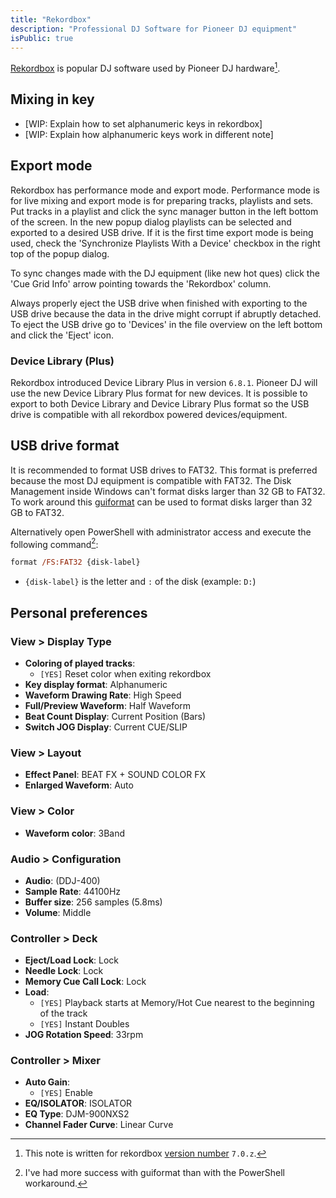 ```yaml
---
title: "Rekordbox"
description: "Professional DJ Software for Pioneer DJ equipment"
isPublic: true
---
```


[Rekordbox](https://rekordbox.com) is popular DJ software used by Pioneer DJ
hardware[^1].

[^1]: This note is written for rekordbox [version number](semantic-versioning) `7.0.z`.

## Mixing in key
* [WIP: Explain how to set alphanumeric keys in rekordbox]
* [WIP: Explain how alphanumeric keys work in different note]

## Export mode
Rekordbox has performance mode and export mode. Performance mode is for live
mixing and export mode is for preparing tracks, playlists and sets. Put tracks
in a playlist and click the sync manager button in the left bottom of the
screen. In the new popup dialog playlists can be selected and exported to a
desired USB drive. If it is the first time export mode is being used, check the
'Synchronize Playlists With a Device' checkbox in the right top of the popup
dialog.

To sync changes made with the DJ equipment (like new hot ques) click the 'Cue
Grid Info' arrow pointing towards the 'Rekordbox' column.

Always properly eject the USB drive when finished with exporting to the USB
drive because the data in the drive might corrupt if abruptly detached. To eject
the USB drive go to 'Devices' in the file overview on the left bottom and click
the 'Eject' icon.

### Device Library (Plus)
Rekordbox introduced Device Library Plus in version `6.8.1`. Pioneer DJ will use
the new Device Library Plus format for new devices. It is possible to export
to both Device Library and Device Library Plus format so the USB drive is
compatible with all rekordbox powered devices/equipment.

## USB drive format
It is recommended to format USB drives to FAT32. This format is preferred
because the most DJ equipment is compatible with FAT32. The Disk Management
inside Windows can't format disks larger than 32 GB to FAT32. To work around
this [guiformat](http://ridgecrop.co.uk/index.htm?guiformat.htm) can be used to
format disks larger than 32 GB to FAT32.

Alternatively open PowerShell with administrator access and execute the
following command[^2]:

[^2]: I've had more success with guiformat than with the PowerShell workaround.

```ps
format /FS:FAT32 {disk-label}
```

* `{disk-label}` is the letter and `:` of the disk (example: `D:`)

## Personal preferences
### View > Display Type
* **Coloring of played tracks**:
  * `[YES]` Reset color when exiting rekordbox
* **Key display format**:
  Alphanumeric
* **Waveform Drawing Rate**:
  High Speed
* **Full/Preview Waveform**:
  Half Waveform
* **Beat Count Display**:
  Current Position (Bars)
* **Switch JOG Display**:
  Current CUE/SLIP

### View > Layout
* **Effect Panel**:
  BEAT FX + SOUND COLOR FX
* **Enlarged Waveform**:
  Auto

### View > Color
* **Waveform color**:
  3Band

### Audio > Configuration
* **Audio**:
  (DDJ-400)
* **Sample Rate**:
  44100Hz
* **Buffer size**:
  256 samples (5.8ms)
* **Volume**:
  Middle

### Controller > Deck
* **Eject/Load Lock**:
  Lock
* **Needle Lock**:
  Lock
* **Memory Cue Call Lock**:
  Lock
* **Load**:
  * `[YES]` Playback starts at Memory/Hot Cue nearest to the beginning of the track
  * `[YES]` Instant Doubles
* **JOG Rotation Speed**:
  33rpm

### Controller > Mixer
* **Auto Gain**:
  * `[YES]` Enable
* **EQ/ISOLATOR**:
  ISOLATOR
* **EQ Type**:
  DJM-900NXS2
* **Channel Fader Curve**:
  Linear Curve
